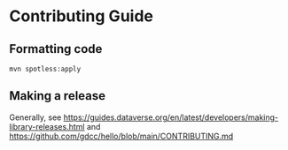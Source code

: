 # Contributing Guide

## Formatting code

```
mvn spotless:apply
```

## Making a release

Generally, see https://guides.dataverse.org/en/latest/developers/making-library-releases.html and https://github.com/gdcc/hello/blob/main/CONTRIBUTING.md
